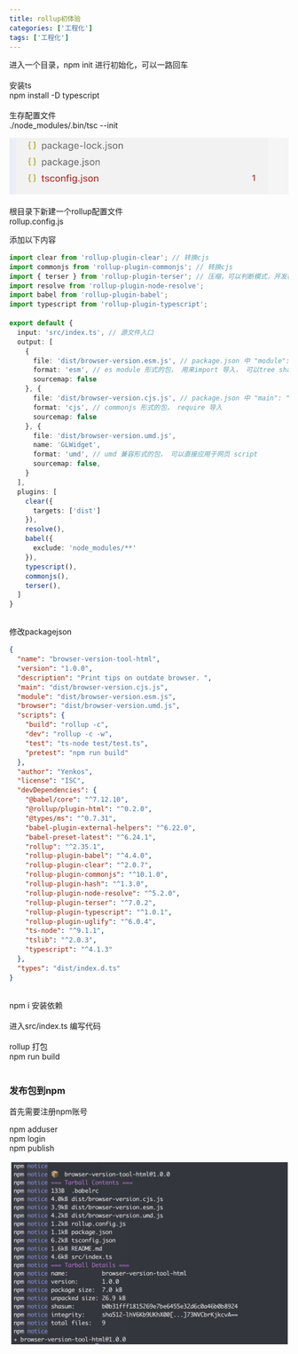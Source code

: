 ```yaml
---
title: rollup初体验
categories: ['工程化']
tags: ['工程化']
---
```



进入一个目录，npm init 进行初始化，可以一路回车<br />
<br />安装ts<br />npm install -D typescript      <br />
<br />生存配置文件<br />./node_modules/.bin/tsc --init

![](https://raw.githubusercontent.com/yenkos/PicGo/main/img/20210122102133.png)<br />
<br />根目录下新建一个rollup配置文件<br />rollup.config.js

添加以下内容
```typescript
import clear from 'rollup-plugin-clear'; // 转换cjs
import commonjs from 'rollup-plugin-commonjs'; // 转换cjs
import { terser } from 'rollup-plugin-terser'; // 压缩，可以判断模式，开发模式不加入到plugins
import resolve from 'rollup-plugin-node-resolve';
import babel from 'rollup-plugin-babel';
import typescript from 'rollup-plugin-typescript';

export default {
  input: 'src/index.ts', // 源文件入口
  output: [
    {
      file: 'dist/browser-version.esm.js', // package.json 中 "module": "dist/browser-version.esm.js"
      format: 'esm', // es module 形式的包， 用来import 导入， 可以tree shaking
      sourcemap: false
    }, {
      file: 'dist/browser-version.cjs.js', // package.json 中 "main": "dist/browser-version.cjs.js",
      format: 'cjs', // commonjs 形式的包， require 导入
      sourcemap: false
    }, {
      file: 'dist/browser-version.umd.js',
      name: 'GLWidget',
      format: 'umd', // umd 兼容形式的包， 可以直接应用于网页 script
      sourcemap: false,
    }
  ],
  plugins: [
    clear({
      targets: ['dist']
    }),
    resolve(),
    babel({
      exclude: 'node_modules/**'
    }),
    typescript(),
    commonjs(),
    terser(),
  ]
}
```

<br />修改packagejson
```json
{
  "name": "browser-version-tool-html",
  "version": "1.0.0",
  "description": "Print tips on outdate browser. ",
  "main": "dist/browser-version.cjs.js",
  "module": "dist/browser-version.esm.js",
  "browser": "dist/browser-version.umd.js",
  "scripts": {
    "build": "rollup -c",
    "dev": "rollup -c -w",
    "test": "ts-node test/test.ts",
    "pretest": "npm run build"
  },
  "author": "Yenkos",
  "license": "ISC",
  "devDependencies": {
    "@babel/core": "^7.12.10",
    "@rollup/plugin-html": "^0.2.0",
    "@types/ms": "^0.7.31",
    "babel-plugin-external-helpers": "^6.22.0",
    "babel-preset-latest": "^6.24.1",
    "rollup": "^2.35.1",
    "rollup-plugin-babel": "^4.4.0",
    "rollup-plugin-clear": "^2.0.7",
    "rollup-plugin-commonjs": "^10.1.0",
    "rollup-plugin-hash": "^1.3.0",
    "rollup-plugin-node-resolve": "^5.2.0",
    "rollup-plugin-terser": "^7.0.2",
    "rollup-plugin-typescript": "^1.0.1",
    "rollup-plugin-uglify": "^6.0.4",
    "ts-node": "^9.1.1",
    "tslib": "^2.0.3",
    "typescript": "^4.1.3"
  },
  "types": "dist/index.d.ts"
}

```

<br />npm i 安装依赖<br />
<br />进入src/index.ts 编写代码<br />
<br />rollup 打包<br />npm run build<br />
<br />

<a name="CPAFy"></a>
### 发布包到npm
首先需要注册npm账号

npm adduser<br />npm login<br />npm publish<br />
<br />![](https://raw.githubusercontent.com/yenkos/PicGo/main/img/20210122102143.png)<br />


